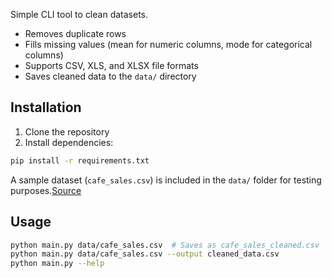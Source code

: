 Simple CLI tool to clean datasets.

- Removes duplicate rows
- Fills missing values (mean for numeric columns, mode for categorical columns)
- Supports CSV, XLS, and XLSX file formats
- Saves cleaned data to the `data/` directory

## Installation

1. Clone the repository
2. Install dependencies:
```bash
pip install -r requirements.txt
```

A sample dataset (`cafe_sales.csv`) is included in the `data/` folder for testing purposes.[Source](https://www.kaggle.com/datasets/ahmedmohamed2003/cafe-sales-dirty-data-for-cleaning-training/data)

## Usage
```bash
python main.py data/cafe_sales.csv  # Saves as cafe_sales_cleaned.csv
python main.py data/cafe_sales.csv --output cleaned_data.csv
python main.py --help
```